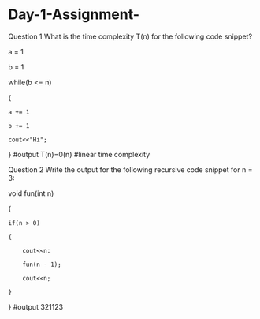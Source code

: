 # Day-1-Assignment-
Question 1
What is the time complexity T(n) for the following code snippet?

a = 1

b = 1

while(b <= n)

{

    a += 1

    b += 1

    cout<<"Hi";

}
#output
T(n)=0(n)  #linear time complexity 

Question 2
Write the output for the following recursive code snippet for n = 3:

void fun(int n)

{

    if(n > 0)

    {

        cout<<n:

        fun(n - 1);

        cout<<n;

    }

}
#output
321123


